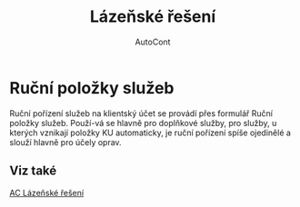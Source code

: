 ﻿---
    title: "Lázeňské řešení"
    author: AutoCont
    ms.date: 04/30/2018
    ms.topic: article
    ms.prod: dynamics-nav-2017
    ms.contentlocale: cs-cz
    ms.lasthandoff: 04/30/2018
---

# Ruční položky služeb

Ruční pořízení služeb na klientský účet se provádí přes formulář Ruční položky služeb. Použí-vá se hlavně pro doplňkové služby, pro služby, u kterých vznikají položky KU automaticky, je ruční pořízení spíše ojedinělé a slouží hlavně pro účely oprav.  


## <a name="see-also"></a>Viz také
[AC Lázeňské řešení](ac-spa-solution.md)